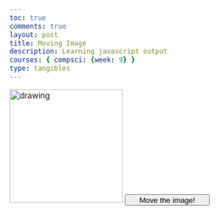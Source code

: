 ```yaml
---
toc: true
comments: true
layout: post
title: Moving Image
description: Learning javascript output
courses: { compsci: {week: 9} }
type: tangibles
---
```


<head>
    <title>Moving Image</title>
</head>
<body>
    <img src="/CSAblog/images/logo.png" id = "image" alt="drawing" width="200"/>
    <button class="move-button" id="move-button" style="height:20px;width:150px">Move the image!</button>
    <script>
        function move() {
            var running = "true";
            var x = document.getElementById("image").offsetLeft;
            var y = document.getElementById("image").offsetTop;
            document.getElementById("image").style.marginLeft = (x+5) + 'px';
            document.getElementById("image").style.marginTop = (y+5) + 'px';
        }
        while (running=="true") {
            move();
        }
    </script>
</body>